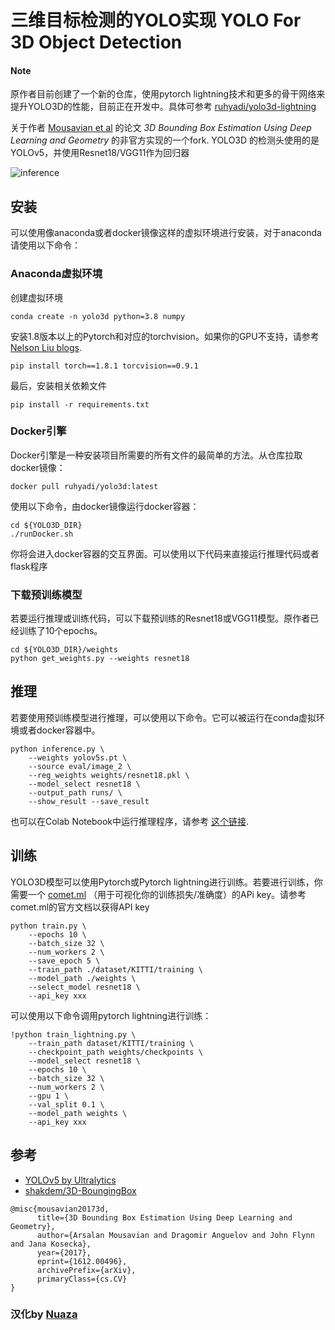 # 三维目标检测的YOLO实现 YOLO For 3D Object Detection

#### Note
原作者目前创建了一个新的仓库，使用pytorch lightning技术和更多的骨干网络来提升YOLO3D的性能，目前正在开发中。具体可参考 [ruhyadi/yolo3d-lightning](https://github.com/ruhyadi/yolo3d-lightning)

关于作者 [Mousavian et al](https://arxiv.org/abs/1612.00496) 的论文 *3D Bounding Box Estimation Using Deep Learning and Geometry* 的非官方实现的一个fork. YOLO3D 的检测头使用的是YOLOv5，并使用Resnet18/VGG11作为回归器

![inference](docs/demo.gif)

## 安装
可以使用像anaconda或者docker镜像这样的虚拟环境进行安装，对于anaconda请使用以下命令：

### Anaconda虚拟环境
创建虚拟环境
```
conda create -n yolo3d python=3.8 numpy
```
安装1.8版本以上的Pytorch和对应的torchvision。如果你的GPU不支持，请参考 [Nelson Liu blogs](https://github.com/nelson-liu/pytorch-manylinux-binaries). 
```
pip install torch==1.8.1 torcvision==0.9.1
```
最后，安装相关依赖文件
```
pip install -r requirements.txt
```

### Docker引擎
Docker引擎是一种安装项目所需要的所有文件的最简单的方法。从仓库拉取docker镜像：
```
docker pull ruhyadi/yolo3d:latest
```
使用以下命令，由docker镜像运行docker容器：
```
cd ${YOLO3D_DIR}
./runDocker.sh
```
你将会进入docker容器的交互界面。可以使用以下代码来直接运行推理代码或者flask程序

### 下载预训练模型
若要运行推理或训练代码，可以下载预训练的Resnet18或VGG11模型。原作者已经训练了10个epochs。
```
cd ${YOLO3D_DIR}/weights
python get_weights.py --weights resnet18
```

## 推理
若要使用预训练模型进行推理，可以使用以下命令。它可以被运行在conda虚拟环境或者docker容器中。
```
python inference.py \
    --weights yolov5s.pt \
    --source eval/image_2 \
    --reg_weights weights/resnet18.pkl \
    --model_select resnet18 \
    --output_path runs/ \
    --show_result --save_result
```
也可以在Colab Notebook中运行推理程序，请参考 [这个链接](https://colab.research.google.com/drive/1vhgGRRDqHEqsrqZXBjBJHDFWJk9Pw0qZ?usp=sharing).

## 训练
YOLO3D模型可以使用Pytorch或Pytorch lightning进行训练。若要进行训练，你需要一个 [comet.ml](https://www.comet.ml) （用于可视化你的训练损失/准确度）的APi key。请参考comet.ml的官方文档以获得API key
```
python train.py \
    --epochs 10 \
    --batch_size 32 \
    --num_workers 2 \
    --save_epoch 5 \
    --train_path ./dataset/KITTI/training \
    --model_path ./weights \
    --select_model resnet18 \
    --api_key xxx
```
可以使用以下命令调用pytorch lightning进行训练：
```
!python train_lightning.py \
    --train_path dataset/KITTI/training \
    --checkpoint_path weights/checkpoints \
    --model_select resnet18 \
    --epochs 10 \
    --batch_size 32 \
    --num_workers 2 \
    --gpu 1 \
    --val_split 0.1 \
    --model_path weights \
    --api_key xxx
```

## 参考
- [YOLOv5 by Ultralytics](https://github.com/ultralytics/yolov5)
- [shakdem/3D-BoungingBox](https://github.com/skhadem/3D-BoundingBox)

```
@misc{mousavian20173d,
      title={3D Bounding Box Estimation Using Deep Learning and Geometry}, 
      author={Arsalan Mousavian and Dragomir Anguelov and John Flynn and Jana Kosecka},
      year={2017},
      eprint={1612.00496},
      archivePrefix={arXiv},
      primaryClass={cs.CV}
}
```

### 汉化by [Nuaza](https://github.com/Nuaza)